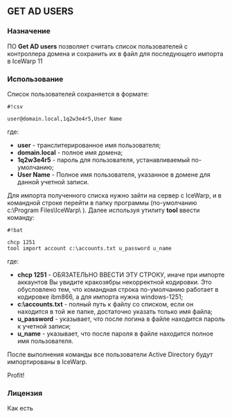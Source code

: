 ## GET AD USERS

### Назначение
ПО **Get AD users** позволяет считать список пользователей с контроллера домена и сохранить их в файл для последующего импорта в IceWarp 11

### Использование

Список пользователей сохраняется в формате:

```
#!csv

user@domain.local,1q2w3e4r5,User Name
```
где:

* **user** - транслитерированное имя пользователя;
* **domain.local** - полное имя домена;
* **1q2w3e4r5** - пароль для пользователя, устанавливаемый по-умолчанию;
* **User Name** - Полное имя пользователя, указанное в домене для данной учетной записи.

Для импорта полученного списка нужно зайти на сервер с IceWarp, и в командной строке перейти в папку программы (по-умолчанию c:\Program Files\IceWarp\ ).
Далее используя утилиту **tool** ввести команду:

```
#!bat

chcp 1251
tool import account c:\accounts.txt u_password u_name
```
где:

* **chcp 1251** - ОБЯЗАТЕЛЬНО ВВЕСТИ ЭТУ СТРОКУ, иначе при импорте аккаунтов Вы увидите кракозябры некорректной кодировки. Это обусловлено тем, что командная строка по-умолчанию работает в кодировке ibm866, а для импорта нужна windows-1251;
* **c:\accounts.txt** - полный путь к файлу со списком, если он находится в той же папке, достаточно указать только имя файла;
* **u_password** - указывает, что после логина в файле находится пароль к учетной записи;
* **u_name** - указывает, что после пароля в файле находится полное имя пользователя.

После выполнения команды все пользователи Active Directory будут импортированы в IceWarp.

Profit!

### Лицензия

Как есть